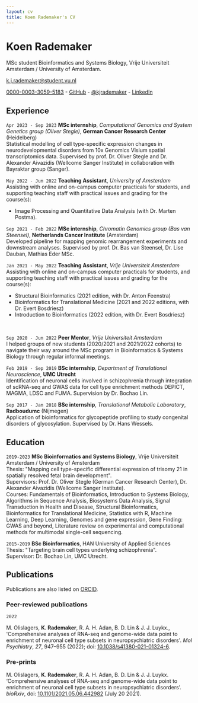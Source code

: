 ```yaml
---
layout: cv
title: Koen Rademaker's CV
---
```

# Koen Rademaker

MSc student Bioinformatics and Systems Biology, Vrije Universiteit Amsterdam / University of Amsterdam.<br/>

<a href="k.j.rademaker@student.vu.nl">k.j.rademaker@student.vu.nl</a> 

<div id="webaddress">
  <a href="http://orcid.org/0000-0003-3059-5183"><i class="ai ai-orcid"></i> 0000-0003-3059-5183</a> -
  <a href="https://github.com/krademaker"><i class="ai github"></i> GitHub</a> - 
  <a href="https://twitter.com/kjrademaker"><i class="ai ai-twitter"></i> @kjrademaker</a> -
  <a href="https://www.linkedin.com/in/koen-rademaker"><i class="ai linkedin"></i> LinkedIn</a>
</div>

<!-- ### Qualities Many. -->

<!-- ### Interests Computational cancer biology, single cell data, (quasi) mechanistic modeling. -->

<!-- ### Research questions Que? -->


## Experience

`Apr 2023 - Sep 2023`
**MSc internship**, _Computational Genomics and System Genetics group (Oliver Stegle)_, **German Cancer Research Center** (Heidelberg)<br>
Statistical modelling of cell type-specific expression changes in neurodevelopmental disorders from 10x Genomics Visium spatial transcriptomics data. Supervised by prof. Dr. Oliver Stegle and Dr. Alexander Aivazidis (Wellcome Sanger Institute) in collaboration with Bayraktar group (Sanger).<br>


`May 2022 - Jun 2022` **Teaching Assistant**, _University of Amsterdam_<br>
Assisting with online and on-campus computer practicals for students, and supporting teaching staff with practical issues and grading for the course(s):
* Image Processing and Quantitative Data Analysis (with Dr. Marten Postma).<br>


`Sep 2021 - Feb 2022`
**MSc internship**, _Chromatin Genomics group (Bas van Steensel)_, **Netherlands Cancer Institute** (Amsterdam)<br>
Developed pipeline for mapping genomic rearrangement experiments and downstream analyses. Supervised by prof. Dr. Bas van Steensel, Dr. Lise Dauban, Mathias Eder MSc.<br>


`Jan 2021 - May 2022` **Teaching Assistant**, _Vrije Universiteit Amsterdam_<br>
Assisting with online and on-campus computer practicals for students, and supporting teaching staff with practical issues and grading for the course(s):
* Structural Bioinformatics (2021 edition, with Dr. Anton Feenstra)
* Bioinformatics for Translational Medicine (2021 and 2022 editions, with Dr. Evert Bosdriesz)
* Introduction to Bioinformatics (2022 edition, with Dr. Evert Bosdriesz)
<br>


`Sep 2020 - Jun 2022` **Peer Mentor**, _Vrije Universiteit Amsterdam_<br>
I helped groups of new students (2020/2021 and 2021/2022 cohorts) to navigate their way around the MSc program in Bioinformatics & Systems Biology through regular informal meetings.<br>


`Feb 2019 - Sep 2019`
**BSc internship**, _Department of Translational Neuroscience_, **UMC Utrecht**<br>
Identification of neuronal cells involved in schizophrenia through integration of scRNA-seq and GWAS data for cell type enrichment methods DEPICT, MAGMA, LDSC and FUMA. Supervision by Dr. Bochao Lin.<br>


`Sep 2017 - Jan 2018`
**BSc internship**, _Translational Metabolic Laboratory_, **Radboudumc** (Nijmegen)<br>
Application of bioinformatics for glycopeptide profiling to study congenital disorders of glycosylation. Supervised by Dr. Hans Wessels.<br>


## Education

`2019-2023`
**MSc Bioinformatics and Systems Biology**, Vrije Universiteit Amsterdam / University of Amsterdam<br/>
Thesis: "Mapping cell type-specific differential expression of trisomy 21 in spatially resolved fetal brain development".<br/>
Supervisors: Prof. Dr. Oliver Stegle (German Cancer Research Center), Dr. Alexander Aivazidis (Wellcome Sanger Institute).<br/>
Courses: Fundamentals of Bioinformatics, Introduction to Systems Biology, Algorithms in Sequence Analysis, Biosystems Data Analysis, Signal Transduction in Health and Disease, Structural Bioinformatics, Bioinformatics for Translational Medicine, Statistics with R, Machine Learning, Deep Learning, Genomes and gene expression, Gene Finding: GWAS and beyond, Literature review on experimental and computational methods for multimodal single-cell sequencing.<br>


`2015-2019`
**BSc Bioinformatics**, HAN University of Applied Sciences<br/>
Thesis: "Targeting brain cell types underlying schizophrenia".<br/>
Supervisor: Dr. Bochao Lin, UMC Utrecht.<br>

<!-- ## Coding

`Proficient`
Language 1

`Intermediate`
Language 2

`Rusty`
Language 3-->

## Publications

Publications are also listed on [ORCID](https://orcid.org/0000-0003-3059-5183).

### Peer-reviewed publications

`2022`

M. Olislagers, **K. Rademaker**, R. A. H. Adan, B. D. Lin & J. J. Luykx., 'Comprehensive analyses of RNA-seq and genome-wide data point to enrichment of neuronal cell type subsets in neuropsychiatric disorders'. _Mol Psychiatry_, *27*, 947–955 (2022); doi: [10.1038/s41380-021-01324-6](https://www.doi.org/10.1038/s41380-021-01324-6).<br>

### Pre-prints

M. Olislagers, **K. Rademaker**, R. A. H. Adan, B. D. Lin & J. J. Luykx. ‘Comprehensive analyses of RNA-seq and genome-wide data point to enrichment of neuronal cell type subsets in neuropsychiatric disorders’. _bioRxiv_, doi: [10.1101/2021.05.06.442982](https://doi.org/10.1101/2021.05.06.442982 ) (July 20 2021).<br>
